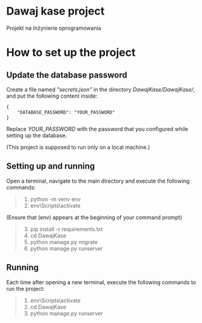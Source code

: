# Dawaj kase project
 Projekt na Inżynierie oprogramowania

# How to set up the project
## Update the database password
Create a file named *"secrets.json"* in the directory *DawajKase/DawajKase/*, and put the following content inside:
```
{
    "DATABASE_PASSWORD": "YOUR_PASSWORD"
}
```

Replace *YOUR_PASSWORD* with the password that you configured while setting up the database.

(This project is supposed to run only on a local machine.)

## Setting up and running
Open a terminal, navigate to the main directory and execute the following commands:
>1. python -m venv env
>2. env\Scripts\activate

(Ensure that (env) appears at the beginning of your command prompt)
>3. pip install -r requirements.txt
>4. cd DawajKase
>5. python manage.py migrate
>6. python manage.py runserver

## Running
Each time after opening a new terminal, execute the following commands to run the project:
>1. env\Scripts\activate
>2. cd DawajKase
>3. python manage.py runserver